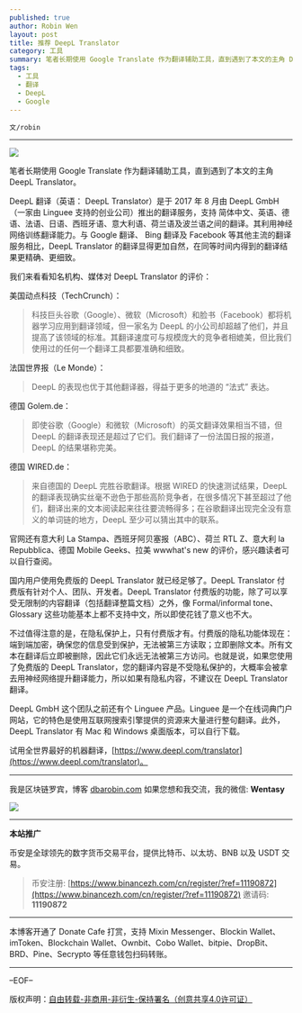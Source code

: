 ```yaml
---
published: true
author: Robin Wen
layout: post
title: 推荐 DeepL Translator
category: 工具
summary: 笔者长期使用 Google Translate 作为翻译辅助工具，直到遇到了本文的主角 DeepL Translator。DeepL 翻译（英语： DeepL Translator）是于 2017 年 8 月由 DeepL GmbH（一家由 Linguee 支持的创业公司）推出的翻译服务，支持 简体中文、英语、德语、法语、日语、西班牙语、意大利语、荷兰语及波兰语之间的翻译。其利用神经网络训练翻译能力。与 Google 翻译、 Bing 翻译及 Facebook 等其他主流的翻译服务相比，DeepL Translator 的翻译显得更加自然，在同等时间内得到的翻译结果更精确、更细致。DeepL GmbH 这个团队之前还有个 Linguee 产品。Linguee 是一个在线词典门户网站，它的特色是使用互联网搜索引擎提供的资源来大量进行整句翻译。此外，DeepL Translator 有 Mac 和 Windows 桌面版本，可以自行下载。
tags:
  - 工具
  - 翻译
  - DeepL
  - Google
---
```


`文/robin`

***

![](https://cdn.dbarobin.com/hlb70bl.png)

笔者长期使用 Google Translate 作为翻译辅助工具，直到遇到了本文的主角 DeepL Translator。

DeepL 翻译（英语： DeepL Translator）是于 2017 年 8 月由 DeepL GmbH（一家由 Linguee 支持的创业公司）推出的翻译服务，支持 简体中文、英语、德语、法语、日语、西班牙语、意大利语、荷兰语及波兰语之间的翻译。其利用神经网络训练翻译能力。与 Google 翻译、 Bing 翻译及 Facebook 等其他主流的翻译服务相比，DeepL Translator 的翻译显得更加自然，在同等时间内得到的翻译结果更精确、更细致。

我们来看看知名机构、媒体对 DeepL Translator 的评价：

美国动点科技（TechCrunch）：

> 科技巨头谷歌（Google）、微软（Microsoft）和脸书（Facebook）都将机器学习应用到翻译领域，但一家名为 DeepL 的小公司却超越了他们，并且提高了该领域的标准。其翻译速度可与规模庞大的竞争者相媲美，但比我们使用过的任何一个翻译工具都要准确和细致。

法国世界报（Le Monde）：

> DeepL 的表现也优于其他翻译器，得益于更多的地道的 “法式” 表达。

德国 Golem.de：

> 即使谷歌（Google）和微软（Microsoft）的英文翻译效果相当不错，但 DeepL 的翻译表现还是超过了它们。我们翻译了一份法国日报的报道，DeepL 的结果堪称完美。

德国 WIRED.de：

> 来自德国的 DeepL 完胜谷歌翻译。根据 WIRED 的快速测试结果，DeepL 的翻译表现确实丝毫不逊色于那些高阶竞争者，在很多情况下甚至超过了他们，翻译出来的文本阅读起来往往要流畅得多；在谷歌翻译出现完全没有意义的单词链的地方，DeepL 至少可以猜出其中的联系。

官网还有意大利 La Stampa、西班牙阿贝塞报（ABC）、荷兰 RTL Z、意大利 la Repubblica、德国 Mobile Geeks、拉美 wwwhat's new 的评价，感兴趣读者可以自行查阅。

国内用户使用免费版的 DeepL Translator 就已经足够了。DeepL Translator 付费版有针对个人、团队、开发者。DeepL Translator 付费版的功能，除了可以享受无限制的内容翻译（包括翻译整篇文档）之外，像 Formal/informal tone、Glossary 这些功能基本上都不支持中文，所以即使花钱了意义也不大。

不过值得注意的是，在隐私保护上，只有付费版才有。付费版的隐私功能体现在：端到端加密，确保您的信息受到保护，无法被第三方读取；立即删除文本。所有文本在翻译后立即被删除，因此它们永远无法被第三方访问。也就是说，如果您使用了免费版的 DeepL Translator，您的翻译内容是不受隐私保护的，大概率会被拿去用神经网络提升翻译能力，所以如果有隐私内容，不建议在 DeepL Translator 翻译。

DeepL GmbH 这个团队之前还有个 Linguee 产品。Linguee 是一个在线词典门户网站，它的特色是使用互联网搜索引擎提供的资源来大量进行整句翻译。此外，DeepL Translator 有 Mac 和 Windows 桌面版本，可以自行下载。

试用全世界最好的机器翻译，[https://www.deepl.com/translator](https://www.deepl.com/translator)。

***

我是区块链罗宾，博客 [dbarobin.com](https://dbarobin.com/)
如果您想和我交流，我的微信: **Wentasy**

![](https://cdn.dbarobin.com/v4yywe2.png)

***

**本站推广**

币安是全球领先的数字货币交易平台，提供比特币、以太坊、BNB 以及 USDT 交易。

> 币安注册: [https://www.binancezh.com/cn/register/?ref=11190872](https://www.binancezh.com/cn/register/?ref=11190872)
> 邀请码: **11190872**

***

本博客开通了 Donate Cafe 打赏，支持 Mixin Messenger、Blockin Wallet、imToken、Blockchain Wallet、Ownbit、Cobo Wallet、bitpie、DropBit、BRD、Pine、Secrypto 等任意钱包扫码转账。

<center>
    <div class="--donate-button"
         data-button-id="f8b9df0d-af9a-460d-8258-d3f435445075"
    ></div>
</center>

***

–EOF–

版权声明：[自由转载-非商用-非衍生-保持署名（创意共享4.0许可证）](http://creativecommons.org/licenses/by-nc-nd/4.0/deed.zh)